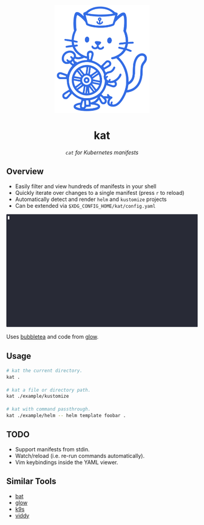 <p align="center">
  <a href="#"><img src="docs/assets/logo.svg" width="250px"></a>
  <h1 align="center">kat</h1>
</p>

<p align="center"><i><code>cat</code> for Kubernetes manifests</i></p>

## Overview

- Easily filter and view hundreds of manifests in your shell
- Quickly iterate over changes to a single manifest (press `r` to reload)
- Automatically detect and render `helm` and `kustomize` projects
- Can be extended via `$XDG_CONFIG_HOME/kat/config.yaml`

![demo](docs/assets/demo.gif)

Uses [bubbletea](https://github.com/charmbracelet/bubbletea) and code from [glow](https://github.com/charmbracelet/glow).

## Usage

```sh
# kat the current directory.
kat .

# kat a file or directory path.
kat ./example/kustomize

# kat with command passthrough.
kat ./example/helm -- helm template foobar .
```

## TODO

- Support manifests from stdin.
- Watch/reload (i.e. re-run commands automatically).
- Vim keybindings inside the YAML viewer.

## Similar Tools

- [bat](https://github.com/sharkdp/bat)
- [glow](https://github.com/charmbracelet/glow)
- [k9s](https://github.com/derailed/k9s)
- [viddy](https://github.com/sachaos/viddy)

